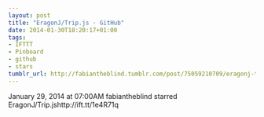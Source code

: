 ```yaml
---
layout: post
title: "EragonJ/Trip.js · GitHub"
date: 2014-01-30T18:20:17+01:00
tags:
- IFTTT
- Pinboard
- github
- stars
tumblr_url: http://fabiantheblind.tumblr.com/post/75059210709/eragonj-trip-js-github
---
```

January 29, 2014 at 07:00AM
fabiantheblind starred EragonJ/Trip.jshttp://ift.tt/1e4R71q
